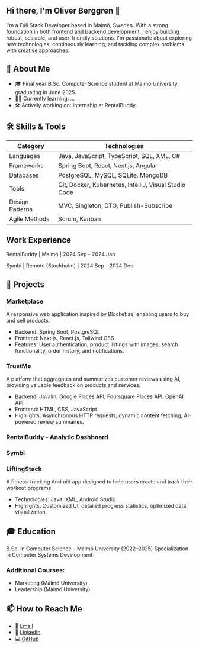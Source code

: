 ## Hi there, I'm Oliver Berggren 👋

I'm a Full Stack Developer based in Malmö, Sweden. With a strong foundation in both frontend and backend development, I enjoy building robust, scalable, and user-friendly solutions. I'm passionate about exploring new technologies, continuously learning, and tackling complex problems with creative approaches.

## 🌱 About Me
- 🎓 Final year B.Sc. Computer Science student at Malmö University, graduating in June 2025. 
- 🧑‍💻 Currently learning: ...
- 🛠️ Actively working on: Internship at RentalBuddy. 

## 🛠️ Skills & Tools

| **Category**       | **Technologies**                                      |
|--------------------|-------------------------------------------------------|
| Languages          | Java, JavaScript, TypeScript, SQL, XML, C#            |
| Frameworks         | Spring Boot, React, Next.js, Angular                  |
| Databases          | PostgreSQL, MySQL, SQLite, MongoDB                    |
| Tools              | Git, Docker, Kubernetes, IntelliJ, Visual Studio Code |
| Design Patterns    | MVC, Singleton, DTO, Publish-Subscribe                |
| Agile Methods      | Scrum, Kanban                                         |

## Work Experience
RentalBuddy | Malmö | 2024.Sep - 2024.Jan

Symbi | Remote (Stockholm) | 2024.Sep - 2024.Dec

## 📂 Projects
### Marketplace
A responsive web application inspired by Blocket.se, enabling users to buy and sell products.
- Backend: Spring Boot, PostgreSQL
- Frontend: Next.js, React.js, Tailwind CSS
- Features: User authentication, product listings with images, search functionality, order history, and notifications.
### TrustMe
A platform that aggregates and summarizes customer reviews using AI, providing valuable feedback on products and services.
- Backend: Javalin, Google Places API, Foursquare Places API, OpenAI API
- Frontend: HTML, CSS, JavaScript
- Highlights: Asynchronous HTTP requests, dynamic content fetching, AI-powered review summaries.
### RentalBuddy - Analytic Dashboard
### Symbi 
### LiftingStack
A fitness-tracking Android app designed to help users create and track their workout programs.
- Technologies: Java, XML, Android Studio
- Highlights: Customized UI, detailed progress statistics, optimized data visualization.

## 🎓 Education
B.Sc. in Computer Science – Malmö University (2022–2025)
Specialization in Computer Systems Development

### Additional Courses:
- Marketing (Malmö University)
- Leadership (Malmö University)

## 📫 How to Reach Me
- 📧 [Email](oliverberggren00@gmail.com)
- 💼 [LinkedIn](https://www.linkedin.com/in/oliver-berggren-97a294274/)
- 💻 [GitHub](https://github.com/obpop) 


<!--
**obpop/obpop** is a ✨ _special_ ✨ repository because its `README.md` (this file) appears on your GitHub profile.

Here are some ideas to get you started:

- 🔭 I’m currently working on ...
- 🌱 I’m currently learning ...
- 👯 I’m looking to collaborate on ...
- 🤔 I’m looking for help with ...
- 💬 Ask me about ...
- 📫 How to reach me: ...
- 😄 Pronouns: ...
- ⚡ Fun fact: ...
-->
